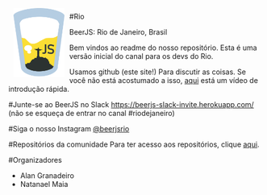 
<img src="https://github.com/beerjs/rio/blob/master/images/beerjs.png?raw=true" align="left" hspace="10" vspace="6" width="20%">
<p>

#Rio <p>
BeerJS: Rio de Janeiro, Brasil <p>

Bem vindos ao readme do nosso repositório. Esta é uma versão inicial do canal para os devs do Rio.

Usamos github (este site!) Para discutir as coisas. Se você não está acostumado a isso, <a href="https://www.youtube.com/watch?v=KlrJVSJRUN4">aqui</a> está um vídeo de introdução rápida.
<br>

#Junte-se ao BeerJS no Slack
https://beerjs-slack-invite.herokuapp.com/ (não se esqueça de entrar no canal #riodejaneiro)
<br>

#Siga o nosso Instagram 
<a href="https://instagram.com/beerjsrio">@beerjsrio</a>
<br>

#Repositórios da comunidade
Para ter acesso aos repositórios, clique <a href="https://github.com/beerjs/rio/blob/master/repositorios.md" target="_blank">aqui</a>.
<br>

#Organizadores
<ul>
  <li>Alan Granadeiro</li>
  <li>Natanael Maia</li>
</ul>
